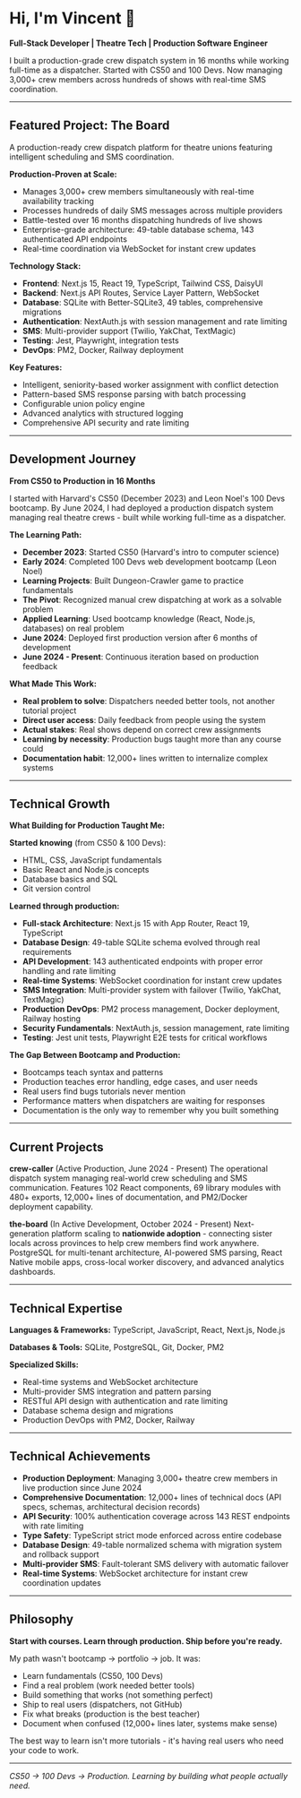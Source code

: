 # Hi, I'm Vincent 👋

**Full-Stack Developer | Theatre Tech | Production Software Engineer**

I built a production-grade crew dispatch system in 16 months while working full-time as a dispatcher. Started with CS50 and 100 Devs. Now managing 3,000+ crew members across hundreds of shows with real-time SMS coordination.

---

## Featured Project: The Board

A production-ready crew dispatch platform for theatre unions featuring intelligent scheduling and SMS coordination.

**Production-Proven at Scale:**
- Manages 3,000+ crew members simultaneously with real-time availability tracking
- Processes hundreds of daily SMS messages across multiple providers
- Battle-tested over 16 months dispatching hundreds of live shows
- Enterprise-grade architecture: 49-table database schema, 143 authenticated API endpoints
- Real-time coordination via WebSocket for instant crew updates

**Technology Stack:**
- **Frontend**: Next.js 15, React 19, TypeScript, Tailwind CSS, DaisyUI
- **Backend**: Next.js API Routes, Service Layer Pattern, WebSocket
- **Database**: SQLite with Better-SQLite3, 49 tables, comprehensive migrations
- **Authentication**: NextAuth.js with session management and rate limiting
- **SMS**: Multi-provider support (Twilio, YakChat, TextMagic)
- **Testing**: Jest, Playwright, integration tests
- **DevOps**: PM2, Docker, Railway deployment

**Key Features:**
- Intelligent, seniority-based worker assignment with conflict detection
- Pattern-based SMS response parsing with batch processing
- Configurable union policy engine
- Advanced analytics with structured logging
- Comprehensive API security and rate limiting

---

## Development Journey

**From CS50 to Production in 16 Months**

I started with Harvard's CS50 (December 2023) and Leon Noel's 100 Devs bootcamp. By June 2024, I had deployed a production dispatch system managing real theatre crews - built while working full-time as a dispatcher.

**The Learning Path:**
- **December 2023**: Started CS50 (Harvard's intro to computer science)
- **Early 2024**: Completed 100 Devs web development bootcamp (Leon Noel)
- **Learning Projects**: Built Dungeon-Crawler game to practice fundamentals
- **The Pivot**: Recognized manual crew dispatching at work as a solvable problem
- **Applied Learning**: Used bootcamp knowledge (React, Node.js, databases) on real problem
- **June 2024**: Deployed first production version after 6 months of development
- **June 2024 - Present**: Continuous iteration based on production feedback

**What Made This Work:**
- **Real problem to solve**: Dispatchers needed better tools, not another tutorial project
- **Direct user access**: Daily feedback from people using the system
- **Actual stakes**: Real shows depend on correct crew assignments
- **Learning by necessity**: Production bugs taught more than any course could
- **Documentation habit**: 12,000+ lines written to internalize complex systems

---

## Technical Growth

**What Building for Production Taught Me:**

**Started knowing** (from CS50 & 100 Devs):
- HTML, CSS, JavaScript fundamentals
- Basic React and Node.js concepts
- Database basics and SQL
- Git version control

**Learned through production:**
- **Full-stack Architecture**: Next.js 15 with App Router, React 19, TypeScript
- **Database Design**: 49-table SQLite schema evolved through real requirements
- **API Development**: 143 authenticated endpoints with proper error handling and rate limiting
- **Real-time Systems**: WebSocket coordination for instant crew updates
- **SMS Integration**: Multi-provider system with failover (Twilio, YakChat, TextMagic)
- **Production DevOps**: PM2 process management, Docker deployment, Railway hosting
- **Security Fundamentals**: NextAuth.js, session management, rate limiting
- **Testing**: Jest unit tests, Playwright E2E tests for critical workflows

**The Gap Between Bootcamp and Production:**
- Bootcamps teach syntax and patterns
- Production teaches error handling, edge cases, and user needs
- Real users find bugs tutorials never mention
- Performance matters when dispatchers are waiting for responses
- Documentation is the only way to remember why you built something

---

## Current Projects

**crew-caller** (Active Production, June 2024 - Present)
The operational dispatch system managing real-world crew scheduling and SMS communication. Features 102 React components, 69 library modules with 480+ exports, 12,000+ lines of documentation, and PM2/Docker deployment capability.

**the-board** (In Active Development, October 2024 - Present)
Next-generation platform scaling to **nationwide adoption** - connecting sister locals across provinces to help crew members find work anywhere. PostgreSQL for multi-tenant architecture, AI-powered SMS parsing, React Native mobile apps, cross-local worker discovery, and advanced analytics dashboards.

---

## Technical Expertise

**Languages & Frameworks:** TypeScript, JavaScript, React, Next.js, Node.js

**Databases & Tools:** SQLite, PostgreSQL, Git, Docker, PM2

**Specialized Skills:**
- Real-time systems and WebSocket architecture
- Multi-provider SMS integration and pattern parsing
- RESTful API design with authentication and rate limiting
- Database schema design and migrations
- Production DevOps with PM2, Docker, Railway

---

## Technical Achievements

- **Production Deployment**: Managing 3,000+ theatre crew members in live production since June 2024
- **Comprehensive Documentation**: 12,000+ lines of technical docs (API specs, schemas, architectural decision records)
- **API Security**: 100% authentication coverage across 143 REST endpoints with rate limiting
- **Type Safety**: TypeScript strict mode enforced across entire codebase
- **Database Design**: 49-table normalized schema with migration system and rollback support
- **Multi-provider SMS**: Fault-tolerant SMS delivery with automatic failover
- **Real-time Systems**: WebSocket architecture for instant crew coordination updates

---

## Philosophy

**Start with courses. Learn through production. Ship before you're ready.**

My path wasn't bootcamp → portfolio → job. It was:
- Learn fundamentals (CS50, 100 Devs)
- Find a real problem (work needed better tools)
- Build something that works (not something perfect)
- Ship to real users (dispatchers, not GitHub)
- Fix what breaks (production is the best teacher)
- Document when confused (12,000+ lines later, systems make sense)

The best way to learn isn't more tutorials - it's having real users who need your code to work.

---

*CS50 → 100 Devs → Production. Learning by building what people actually need.*
